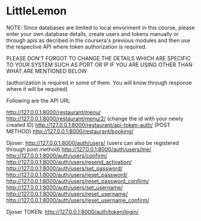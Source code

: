# LittleLemon

NOTE:
Since databases are limited to local envoriment in this course, please enter your own database details, create users and tokens manually or through apis as decribed in the coursera's previous modules and then use the respective API where token authorization is required.


PLEASE DON'T FORGOT TO CHANGE THE DETAILS WHICH ARE SPECIFIC TO YOUR SYSTEM SUCH AS PORT OR IP IF YOU ARE USING OTHER THAN WHAT ARE MENTIONED BELOW

(authorization is required in some of them. You will know through response where it will be required)
 

Following are the API URL

http://127.0.0.1:8000/restaurant/menu/       
http://127.0.0.1:8000/restaurant/menu/2/     (change the id with your newly created ID)
http://127.0.0.1:8000/restaurant/api-token-auth/ (POST METHOD)
http://127.0.0.1:8000/restaurant/booking/ 



Djoser:
http://127.0.0.1:8000/auth/users/   (users can also be registered through post method)
http://127.0.0.1:8000/auth/users/me/
http://127.0.0.1:8000/auth/users/confirm/
http://127.0.0.1:8000/auth/users/resend_activation/
http://127.0.0.1:8000/auth/users/set_password/
http://127.0.0.1:8000/auth/users/reset_password/
http://127.0.0.1:8000/auth/users/reset_password_confirm/
http://127.0.0.1:8000/auth/users/set_username/
http://127.0.0.1:8000/auth/users/reset_username/
http://127.0.0.1:8000/auth/users/reset_username_confirm/

Djoser TOKEN:
http://127.0.0.1:8000/auth/token/login/
